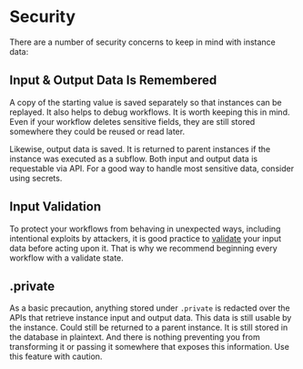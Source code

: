 # Security 

There are a number of security concerns to keep in mind with instance data:

## Input & Output Data Is Remembered

A copy of the starting value is saved separately so that instances can be replayed. It also helps to debug workflows. It is worth keeping this in mind. Even if your workflow deletes sensitive fields, they are still stored somewhere they could be reused or read later. 

Likewise, output data is saved. It is returned to parent instances if the instance was executed as a subflow. Both input and output data is requestable via API. For a good way to handle most sensitive data, consider using secrets.

## Input Validation

To protect your workflows from behaving in unexpected ways, including intentional exploits by attackers, it is good practice to [validate](../workflow-yaml/validate.md) your input data before acting upon it. That is why we recommend beginning every workflow with a validate state.
 
## .private

As a basic precaution, anything stored under `.private` is redacted over the APIs that retrieve instance input and output data. This data is still usable by the instance. Could still be returned to a parent instance. It is still stored in the database in plaintext. And there is nothing preventing you from transforming it or passing it somewhere that exposes this information. Use this feature with caution. 